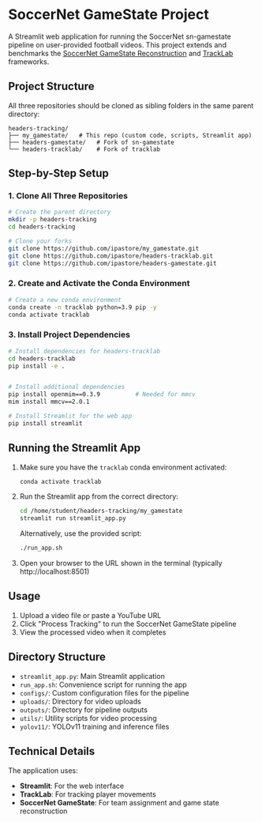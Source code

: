# SoccerNet GameState Project

A Streamlit web application for running the SoccerNet sn-gamestate pipeline on user-provided football videos. This project extends and benchmarks the [SoccerNet GameState Reconstruction](https://github.com/SoccerNet/sn-gamestate) and [TrackLab](https://github.com/TrackingLaboratory/tracklab) frameworks.

## Project Structure

All three repositories should be cloned as sibling folders in the same parent directory:

```
headers-tracking/
├── my_gamestate/   # This repo (custom code, scripts, Streamlit app)
├── headers-gamestate/   # Fork of sn-gamestate
└── headers-tracklab/    # Fork of tracklab
```

## Step-by-Step Setup

### 1. Clone All Three Repositories

```bash
# Create the parent directory
mkdir -p headers-tracking
cd headers-tracking

# Clone your forks
git clone https://github.com/ipastore/my_gamestate.git
git clone https://github.com/ipastore/headers-tracklab.git
git clone https://github.com/ipastore/headers-gamestate.git
```

### 2. Create and Activate the Conda Environment

```bash
# Create a new conda environment
conda create -n tracklab python=3.9 pip -y
conda activate tracklab
```

### 3. Install Project Dependencies

```bash
# Install dependencies for headers-tracklab
cd headers-tracklab
pip install -e .


# Install additional dependencies
pip install openmim==0.3.9          # Needed for mmcv
mim install mmcv==2.0.1

# Install Streamlit for the web app
pip install streamlit
```

## Running the Streamlit App

1. Make sure you have the `tracklab` conda environment activated:
   ```bash
   conda activate tracklab
   ```

2. Run the Streamlit app from the correct directory:
   ```bash
   cd /home/student/headers-tracking/my_gamestate
   streamlit run streamlit_app.py
   ```

   Alternatively, use the provided script:
   ```bash
   ./run_app.sh
   ```

3. Open your browser to the URL shown in the terminal (typically http://localhost:8501)

## Usage

1. Upload a video file or paste a YouTube URL
2. Click "Process Tracking" to run the SoccerNet GameState pipeline
3. View the processed video when it completes


## Directory Structure

- `streamlit_app.py`: Main Streamlit application
- `run_app.sh`: Convenience script for running the app
- `configs/`: Custom configuration files for the pipeline
- `uploads/`: Directory for video uploads
- `outputs/`: Directory for pipeline outputs
- `utils/`: Utility scripts for video processing
- `yolov11/`: YOLOv11 training and inference files

## Technical Details

The application uses:
- **Streamlit**: For the web interface
- **TrackLab**: For tracking player movements
- **SoccerNet GameState**: For team assignment and game state reconstruction

